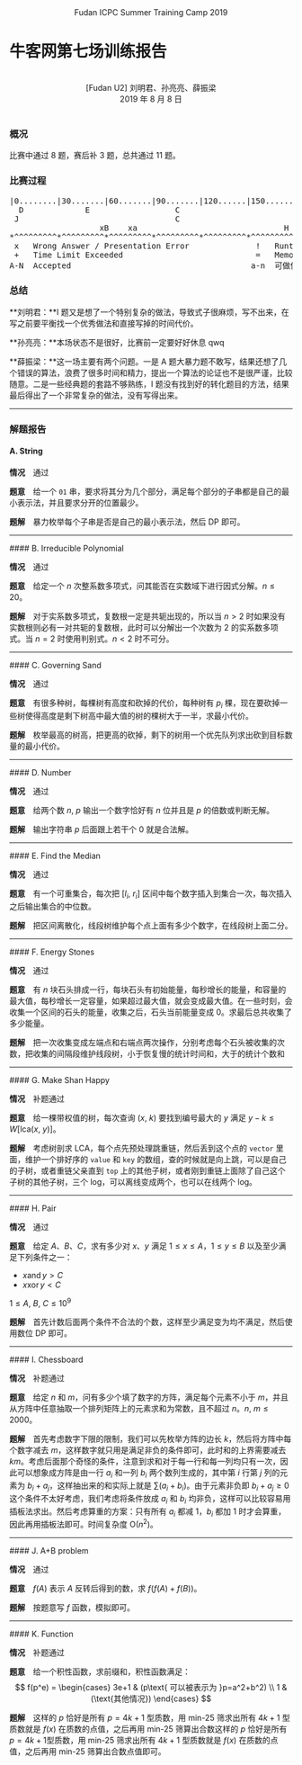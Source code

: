 <br /><center class="subtitle">Fudan ICPC Summer Training Camp 2019</center>

# 牛客网第七场训练报告

<br />
<center>[Fudan U2] 刘明君、孙亮亮、薛振梁</center>
<center>2019 年 8 月 8 日</center>
<br />

### 概况

比赛中通过 8 题，赛后补 3 题，总共通过 11 题。

### 比赛过程

<pre class="replay">
|0........|30.......|60.......|90.......|120......|150......|180......|210......|240......|270...... (min)
  D             E                  C                              !x x   F                         i [lmj]
 J                                 C                                A                              i [sll]
                   xB    xa                               H         A                              i [xzl]
*^^^^^^^^^*^^^^^^^^^*^^^^^^^^^*^^^^^^^^^*^^^^^^^^^*^^^^^^^^^*^^^^^^^^^*^^^^^^^^^*^^^^^^^^^*^^^^^^^^^
 x   Wrong Answer / Presentation Error              !   Runtime Error
 +   Time Limit Exceeded                            =   Memory Limit Exceeded
A-N  Accepted                                      a-n  可做但未通过 / 弃题
</pre>

### 总结

**刘明君：**I 题又是想了一个特别复杂的做法，导致式子很麻烦，写不出来，在写之前要平衡找一个优秀做法和直接写掉的时间代价。

**孙亮亮：**本场状态不是很好，比赛前一定要好好休息 qwq

**薛振梁：**这一场主要有两个问题。一是 A 题大暴力题不敢写，结果还想了几个错误的算法，浪费了很多时间和精力，提出一个算法的论证也不是很严谨，比较随意。二是一些经典题的套路不够熟练，I 题没有找到好的转化题目的方法，结果最后得出了一个非常复杂的做法，没有写得出来。

***

### 解题报告

#### A. String

**情况**　通过

**题意**　给一个 `01` 串，要求将其分为几个部分，满足每个部分的子串都是自己的最小表示法，并且要求分开的位置最少。

**题解**　暴力枚举每个子串是否是自己的最小表示法，然后 DP 即可。

<hr />
#### B. Irreducible Polynomial

**情况**　通过

**题意**　给定一个 $n$ 次整系数多项式，问其能否在实数域下进行因式分解。$n \leqslant 20$。

**题解**　对于实系数多项式，复数根一定是共轭出现的，所以当 $n > 2$ 时如果没有实数根则必有一对共轭的复数根，此时可以分解出一个次数为 $2$ 的实系数多项式。当 $n = 2$ 时使用判别式。$n < 2$ 时不可分。

<hr />
#### C. Governing Sand

**情况**　通过

**题意**　有很多种树，每棵树有高度和砍掉的代价，每种树有 $p_i$ 棵，现在要砍掉一些树使得高度是剩下树高中最大值的树的棵树大于一半，求最小代价。

**题解**　枚举最高的树高，把更高的砍掉，剩下的树用一个优先队列求出砍到目标数量的最小代价。

<hr />
#### D. Number

**情况**　通过

**题意**　给两个数 $n,\ p$ 输出一个数字恰好有 $n$ 位并且是 $p$ 的倍数或判断无解。

**题解**　输出字符串 $p$ 后面跟上若干个 $0$ 就是合法解。

<hr />
#### E. Find the Median

**情况**　通过

**题意**　有一个可重集合，每次把 $[l_i,\ r_i]$ 区间中每个数字插入到集合一次，每次插入之后输出集合的中位数。

**题解**　把区间离散化，线段树维护每个点上面有多少个数字，在线段树上面二分。

<hr />
#### F. Energy Stones

**情况**　通过

**题意**　有 $n$ 块石头排成一行，每块石头有初始能量，每秒增长的能量，和容量的最大值，每秒增长一定容量，如果超过最大值，就会变成最大值。在一些时刻，会收集一个区间的石头的能量，收集之后，石头当前能量变成 $0$。求最后总共收集了多少能量。

**题解**　把一次收集变成左端点和右端点两次操作，分别考虑每个石头被收集的次数，把收集的间隔段维护线段树，小于恢复慢的统计时间和，大于的统计个数和

<hr />
#### G. Make Shan Happy

**情况**　补题通过

**题意**　给一棵带权值的树，每次查询 $(x,\ k)$ 要找到编号最大的 $y$ 满足 $y-k\leqslant W[\mathrm{lca}(x,\ y)]$。

**题解**　考虑树剖求 LCA，每个点先预处理跳重链，然后丢到这个点的 `vector` 里面，维护一个排好序的 `value` 和 `key` 的数组，查的时候就是向上跳，可以是自己的子树，或者重链父亲直到 `top` 上的其他子树，或者刚到重链上面除了自己这个子树的其他子树，三个 log，可以离线变成两个，也可以在线两个 log。

<hr />
#### H. Pair

**情况**　通过

**题意**　给定 $A$、$B$、$C$，求有多少对 $x$、$y$ 满足 $1 \leqslant x \leqslant A$，$1 \leqslant y \leqslant B$ 以及至少满足下列条件之一：

* $x \operatorname{and} y > C$
* $x \operatorname{xor} y < C$

$1 \leqslant A,\ B,\ C \leqslant 10^9$

**题解**　首先计数后面两个条件不合法的个数，这样至少满足变为均不满足，然后使用数位 DP 即可。

<hr />
#### I. Chessboard

**情况**　补题通过

**题意**　给定 $n$ 和 $m$，问有多少个填了数字的方阵，满足每个元素不小于 $m$，并且从方阵中任意抽取一个排列矩阵上的元素求和为常数，且不超过 $n$。$n,\ m \leqslant 2000$。

**题解**　首先考虑数字下限的限制，我们可以先枚举方阵的边长 $k$，然后将方阵中每个数字减去 $m$，这样数字就只用是满足非负的条件即可，此时和的上界需要减去 $km$。考虑后面那个奇怪的条件，注意到求和对于每一行和每一列均只有一次，因此可以想象成方阵是由一行 $a_i$ 和一列 $b_i$ 两个数列生成的，其中第 $i$ 行第 $j$ 列的元素为 $b_i + a_j$，这样抽出来的和实际上就是 $\sum(a_i+b_i)$。由于元素非负即 $b_i + a_j \geqslant 0$ 这个条件不太好考虑，我们考虑将条件放成 $a_i$ 和 $b_i$ 均非负，这样可以比较容易用插板法求出。然后考虑算重的方案：只有所有 $a_i$ 都减 $1$，$b_i$ 都加 $1$ 时才会算重，因此再用插板法即可。时间复杂度 $\mathrm O(n^2)$。

<hr />
#### J. A+B problem

**情况**　通过

**题意**　$f(A)$ 表示 $A$ 反转后得到的数，求 $f(f(A)+f(B))$。

**题解**　按题意写 $f$ 函数，模拟即可。

<hr />
#### K. Function

**情况**　补题通过

**题意**　给一个积性函数，求前缀和，积性函数满足：
$$
f(p^e) = 
\begin{cases}
3e+1 & (p\text{ 可以被表示为 }p=a^2+b^2) \\
1 & (\text{其他情况})
\end{cases}
$$

**题解**　这样的 $p$ 恰好是所有 $p=4k+1$ 型质数，用 min-25 筛求出所有 $4k+1$ 型质数就是 $f(x)$ 在质数的点值，之后再用 min-25 筛算出合数这样的 $p$ 恰好是所有 $p=4k+1$型质数，用 min-25 筛求出所有 $4k+1$ 型质数就是 $f(x)$ 在质数的点值，之后再用 min-25 筛算出合数点值即可。